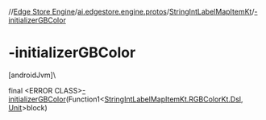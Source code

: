 //[Edge Store Engine](../../../index.md)/[ai.edgestore.engine.protos](../index.md)/[StringIntLabelMapItemKt](index.md)/[-initializerGBColor](-initializer-g-b-color.md)

# -initializerGBColor

[androidJvm]\

final &lt;ERROR CLASS&gt;[-initializerGBColor](-initializer-g-b-color.md)(Function1&lt;[StringIntLabelMapItemKt.RGBColorKt.Dsl](-r-g-b-color-kt/-dsl/index.md), [Unit](https://kotlinlang.org/api/latest/jvm/stdlib/kotlin/-unit/index.html)&gt;block)
